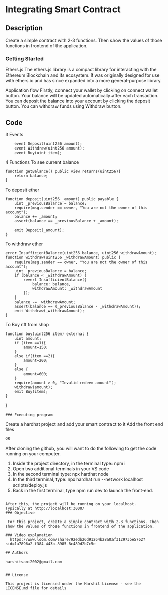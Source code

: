 # Integrating Smart Contract
  

## Description

Create a simple contract with 2-3 functions. Then show the values of those functions in frontend of the application.

### Getting Started
Ethers.js
The ethers.js library is a compact library for interacting with the Ethereum Blockchain and its ecosystem.
It was originally designed for use with ethers.io and has since expanded into a more general-purpose library.

Application flow
Firstly, connect your wallet by clicking on connect wallet button.
Your balance will be updated automatically after each transaction.
You can deposit the balance into your account by clicking the deposit button.
You can withdraw funds using Withdraw button.
## Code
  3 Events
```
    event Deposit(uint256 amount);
    event Withdraw(uint256 amount);
    event Buy(uint item);
```
4 Functions
  To see current balance

    function getBalance() public view returns(uint256){
        return balance;
    }
To deposit ether

    function deposit(uint256 _amount) public payable {
        uint _previousBalance = balance;
        require(msg.sender == owner, "You are not the owner of this account");
        balance += _amount;
        assert(balance == _previousBalance + _amount);

        emit Deposit(_amount);
    }
  To withdraw ether

    error InsufficientBalance(uint256 balance, uint256 withdrawAmount);
    function withdraw(uint256 _withdrawAmount) public {
        require(msg.sender == owner, "You are not the owner of this account");
        uint _previousBalance = balance;
        if (balance < _withdrawAmount) {
            revert InsufficientBalance({
                balance: balance,
                withdrawAmount: _withdrawAmount
            });
        }
        balance -= _withdrawAmount;
        assert(balance == (_previousBalance - _withdrawAmount));
        emit Withdraw(_withdrawAmount);
    }

  To Buy nft from shop
  
    function buy(uint256 item) external {
        uint amount;
        if (item ==1){
            amount=150;
        }
        else if(item ==2){
            amount=200;
        }
        else {
            amount=600;
        }
        require(amount > 0, "Invalid redeem amount");
        withdraw(amount);
        emit Buy(item);
    }
}
```
### Executing program
```
Create a hardhat project and add your smart contract to it 
Add the front end files
```
OR
```
After cloning the github, you will want to do the following to get the code running on your computer.

1. Inside the project directory, in the terminal type: npm i
2. Open two additional terminals in your VS code
3. In the second terminal type: npx hardhat node
4. In the third terminal, type: npx hardhat run --network localhost scripts/deploy.js
5. Back in the first terminal, type npm run dev to launch the front-end.
```

After this, the project will be running on your localhost. 
Typically at http://localhost:3000/
### Objective
  
 For this project, create a simple contract with 2-3 functions. Then show the values of those functions in frontend of the application.

### Video explanation
  https://www.loom.com/share/92edb26d91264b28a0af312973be5762?sid=1a7896a2-f384-443b-8985-8c489d2b7c5e

## Authors

harshitsani2002@gmail.com


## License

This project is licensed under the Harshit License - see the LICENSE.md file for details




